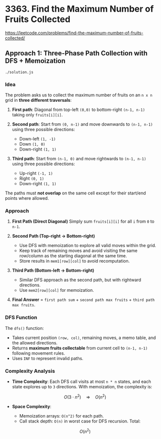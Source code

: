 # 3363. Find the Maximum Number of Fruits Collected

https://leetcode.com/problems/find-the-maximum-number-of-fruits-collected/

## Approach 1: **Three-Phase Path Collection with DFS + Memoization**
`./solution.js`

### Idea

The problem asks us to collect the maximum number of fruits on an `n x n` grid in **three different traversals**:

1. **First path**: Diagonal from top-left `(0,0)` to bottom-right `(n-1, n-1)` taking only `fruits[i][i]`.
2. **Second path**: Start from `(0, n-1)` and move downwards to `(n-1, n-1)` using three possible directions:

   * Down-left `(1, -1)`
   * Down `(1, 0)`
   * Down-right `(1, 1)`
3. **Third path**: Start from `(n-1, 0)` and move rightwards to `(n-1, n-1)` using three possible directions:

   * Up-right `(-1, 1)`
   * Right `(0, 1)`
   * Down-right `(1, 1)`

The paths must **not overlap** on the same cell except for their start/end points where allowed.

### Approach

1. **First Path (Direct Diagonal)**
   Simply sum `fruits[i][i]` for all `i` from `0` to `n-1`.

2. **Second Path (Top-right → Bottom-right)**

   * Use DFS with memoization to explore all valid moves within the grid.
   * Keep track of remaining moves and avoid visiting the same row/column as the starting diagonal at the same time.
   * Store results in `mem1[row][col]` to avoid recomputation.

3. **Third Path (Bottom-left → Bottom-right)**

   * Similar DFS approach as the second path, but with rightward directions.
   * Use `mem2[row][col]` for memoization.

4. **Final Answer** = `first path sum` + `second path max fruits` + `third path max fruits`.

### DFS Function

The `dfs()` function:

* Takes current position `(row, col)`, remaining moves, a memo table, and the allowed directions.
* Returns **maximum fruits collectable** from current cell to `(n-1, n-1)` following movement rules.
* Uses `INF` to represent invalid paths.

### Complexity Analysis

* **Time Complexity**:
  Each DFS call visits at most `n * n` states, and each state explores up to `3` directions.
  With memoization, the complexity is:

  $$
  O(3 \cdot n^2) \quad \Rightarrow \quad O(n^2)
  $$

* **Space Complexity**:

  * Memoization arrays: `O(n^2)` for each path.
  * Call stack depth: `O(n)` in worst case for DFS recursion.
    Total:

  $$
  O(n^2)
  $$